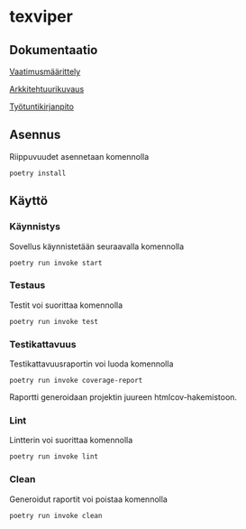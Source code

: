 # texviper

## Dokumentaatio

[Vaatimusmäärittely](dokumentaatio/vaatimusmaarittely.md)

[Arkkitehtuurikuvaus](dokumentaatio/arkkitehtuuri.md)

[Työtuntikirjanpito](dokumentaatio/tuntikirjanpito.md)

## Asennus

Riippuvuudet asennetaan komennolla

```shell
poetry install
```

## Käyttö

### Käynnistys

Sovellus käynnistetään seuraavalla komennolla

```shell
poetry run invoke start
```

### Testaus

Testit voi suorittaa komennolla

```shell
poetry run invoke test
```

### Testikattavuus

Testikattavuusraportin voi luoda komennolla

```shell
poetry run invoke coverage-report
```

Raportti generoidaan projektin juureen htmlcov-hakemistoon.

### Lint

Lintterin voi suorittaa komennolla

```shell
poetry run invoke lint
```

### Clean

Generoidut raportit voi poistaa komennolla

```shell
poetry run invoke clean
```
